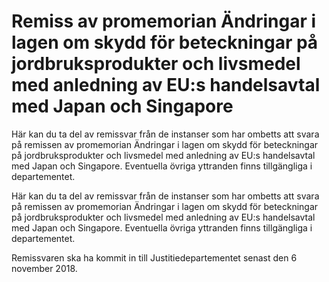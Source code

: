 # Remiss av promemorian Ändringar i lagen om skydd för beteckningar på jordbruksprodukter och livsmedel med anledning av EU:s handelsavtal med Japan och Singapore

Här kan du ta del av remissvar från de instanser som har ombetts att svara på remissen av promemorian Ändringar i lagen om skydd för beteckningar på jordbruksprodukter och livsmedel med anledning av EU:s handelsavtal med Japan och Singapore. Eventuella övriga yttranden finns tillgängliga i departementet.

Här kan du ta del av remissvar från de instanser som har ombetts att svara på remissen av promemorian Ändringar i lagen om skydd för beteckningar på jordbruksprodukter och livsmedel med anledning av EU:s handelsavtal med Japan och Singapore. Eventuella övriga yttranden finns tillgängliga i departementet.

Remissvaren ska ha kommit in till Justitiedepartementet senast den
6 november 2018.
